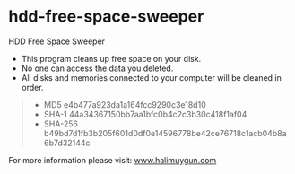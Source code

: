 # hdd-free-space-sweeper

HDD Free Space Sweeper

 - This program cleans up free space on your disk.
 - No one can access the data you deleted.
 - All disks and memories connected to your computer will be cleaned in order.

> - MD5	e4b477a923da1a164fcc9290c3e18d10
> - SHA-1	44a34367150bb7aa1bfc0b4c2c3b30c418f1af04
> - SHA-256	b49bd7d1fb3b205f601d0df0e14596778be42ce76718c1acb04b8a6b7d32144c

For more information please visit: www.halimuygun.com

